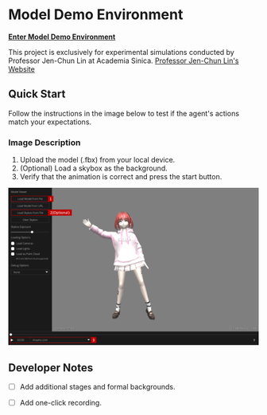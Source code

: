 # Model Demo Environment

**[Enter Model Demo Environment](https://evan901010.github.io/demo_environment/)**

This project is exclusively for experimental simulations conducted by Professor Jen-Chun Lin at Academia Sinica. [Professor Jen-Chun Lin's Website](https://sites.google.com/site/jenchunlin/)

## Quick Start

Follow the instructions in the image below to test if the agent's actions match your expectations.

### Image Description

1. Upload the model (.fbx) from your local device.
2. (Optional) Load a skybox as the background.
3. Verify that the animation is correct and press the start button.

![Description](img/description.png)

## Developer Notes

- [ ] Add additional stages and formal backgrounds.
- [ ] Add one-click recording.

